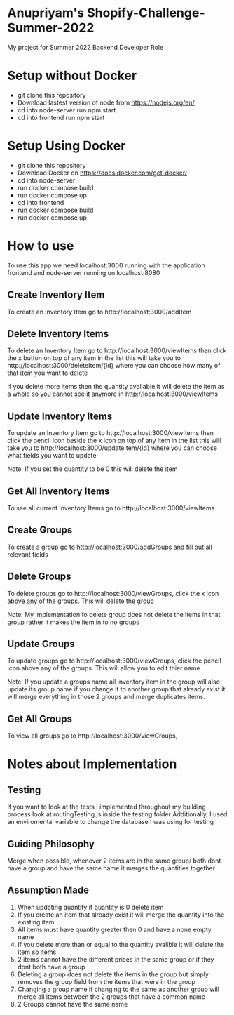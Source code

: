 # Anupriyam's Shopify-Challenge-Summer-2022
My project for Summer 2022 Backend Developer Role

# Setup without Docker
- git clone this repository
- Download lastest version of node from https://nodejs.org/en/
- cd into node-server run npm start
- cd into frontend run npm start




# Setup Using Docker

- git clone this repository
- Download Docker on https://docs.docker.com/get-docker/
- cd into node-server
- run docker compose build
- run docker compose up
- cd into frontend
- run docker compose build
- run docker compose up



# How to use
To use this app we need localhost:3000 running with the application frontend and node-server running on localhost:8080

## Create Inventory Item 
To create an Inventory Item go to http://localhost:3000/addItem

## Delete Inventory Items
To delete an Inventory Item go to http://localhost:3000/viewItems
then click the x button on top of any item in the list
this will take you to http://localhost:3000/deleteItem/{id}
where you can choose how many of that item you want to delete

If you delete more items then the quantity avaliable it will delete the item as a whole so you cannot see it anymore in http://localhost:3000/viewItems

## Update Inventory Items
To update an Inventory Item go to http://localhost:3000/viewItems
then click the pencil icon beside the x icon on top of any item in the list
this will take you to http://localhost:3000/updateItem/{id}
where you can choose what fields you want to update

Note: If you set the quantity to be 0 this will delete the item



## Get All Inventory Items
To see all current Inventory Items go to http://localhost:3000/viewItems


## Create Groups
To create a group go to http://localhost:3000/addGroups
and fill out all relevant fields

## Delete Groups 
To delete groups go to http://localhost:3000/viewGroups,
click the x icon above any of the groups. This will delete the group

Note: My implementation fo delete group does not delete the items in that group rather it makes the item in to no groups 


## Update Groups
To update groups  go to http://localhost:3000/viewGroups,
click the pencil icon above any of the groups. This will allow you to edit thier name

Note: If you update a groups name all inventory item in the group will also update its group name if you change it to another group that already exist it will merge everything in those 2 groups and merge duplicates items.



## Get All Groups 
To view all groups  go to http://localhost:3000/viewGroups,



# Notes about Implementation

## Testing 
If you want to look at the tests I implemented throughout my building process look at routingTesting.js inside the testing folder 
Additionally, I used an enviromental variable to change the database I was using for testing

## Guiding Philosophy
Merge when possible, whenever 2 items are in the same group/ both dont have a group and have the same name it merges the quantities together 

## Assumption Made

1. When updating quantity if quantity is 0 delete item 
2. If you create an item that already exist it will merge the quantity into the existing item
3. All items must have quantity greater then 0 and have a none empty name
4. If you delete more than or equal to the quantity avalible it will delete the item so items 
5. 2 items cannot have the different prices in the same group or if they dont both have a group
6. Deleting a group does not delete the items in the group but simply removes the group field from the items that were in the group
7. Changing a group name if changing to the same as another group will merge all items between the 2 groups that have a common name
8. 2 Groups cannot have the same name



















